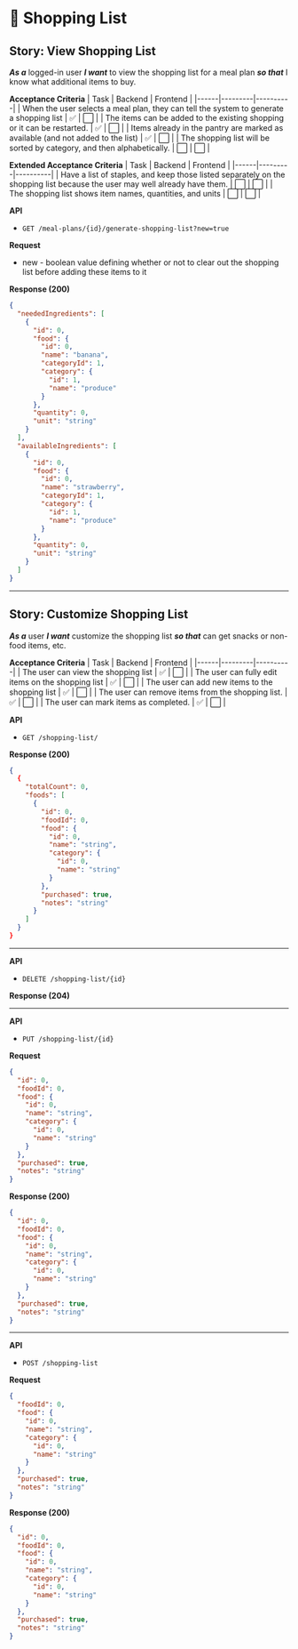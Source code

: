 # 🛒 Shopping List

## Story: View Shopping List

***As a*** logged-in user
***I want*** to view the shopping list for a meal plan
***so that*** I know what additional items to buy.

**Acceptance Criteria**
| Task | Backend | Frontend |
|------|---------|----------|
| When the user selects a meal plan, they can tell the system to generate a shopping list | ✅ | ⬜ |
| The items can be added to the existing shopping or it can be restarted. | ✅ | ⬜ |
| Items already in the pantry are marked as available (and not added to the list) | ✅ | ⬜ |
| The shopping list will be sorted by category, and then alphabetically. | ⬜ | ⬜ |

**Extended Acceptance Criteria**
| Task | Backend | Frontend |
|------|---------|----------|
| Have a list of staples, and keep those listed separately on the shopping list because the user may well already have them. | ⬜ | ⬜ |
| The shopping list shows item names, quantities, and units | ⬜ | ⬜ |

**API**
- `GET /meal-plans/{id}/generate-shopping-list?new=true`

**Request**
- new - boolean value defining whether or not to clear out the shopping list before adding these items to it

**Response (200)**
```json
{
  "neededIngredients": [
    {
      "id": 0,
      "food": {
        "id": 0,
        "name": "banana",
        "categoryId": 1,
        "category": {
          "id": 1,
          "name": "produce"
        }
      },
      "quantity": 0,
      "unit": "string"
    }
  ],
  "availableIngredients": [
    {
      "id": 0,
      "food": {
        "id": 0,
        "name": "strawberry",
        "categoryId": 1,
        "category": {
          "id": 1,
          "name": "produce"
        }
      },
      "quantity": 0,
      "unit": "string"
    }
  ]
}
```

---

## Story: Customize Shopping List

***As a*** user
***I want*** customize the shopping list
***so that*** can get snacks or non-food items, etc.

**Acceptance Criteria**
| Task | Backend | Frontend |
|------|---------|----------|
| The user can view the shopping list | ✅ | ⬜ |
| The user can fully edit items on the shopping list | ✅ | ⬜ |
| The user can add new items to the shopping list | ✅ | ⬜ |
| The user can remove items from the shopping list. | ✅ | ⬜ |
| The user can mark items as completed. | ✅ | ⬜ |

**API**
- `GET /shopping-list/`

**Response (200)**
```json
{
  {
    "totalCount": 0,
    "foods": [
      {
        "id": 0,
        "foodId": 0,
        "food": {
          "id": 0,
          "name": "string",
          "category": {
            "id": 0,
            "name": "string"
          }
        },
        "purchased": true,
        "notes": "string"
      }
    ]
  }
}
```

---

**API**
- `DELETE /shopping-list/{id}`

**Response (204)**

---

**API**
- `PUT /shopping-list/{id}`

**Request**
```json
{
  "id": 0,
  "foodId": 0,
  "food": {
    "id": 0,
    "name": "string",
    "category": {
      "id": 0,
      "name": "string"
    }
  },
  "purchased": true,
  "notes": "string"
}
```

**Response (200)**
```json
{
  "id": 0,
  "foodId": 0,
  "food": {
    "id": 0,
    "name": "string",
    "category": {
      "id": 0,
      "name": "string"
    }
  },
  "purchased": true,
  "notes": "string"
}
```

---

**API**
- `POST /shopping-list`

**Request**
```json
{
  "foodId": 0,
  "food": {
    "id": 0,
    "name": "string",
    "category": {
      "id": 0,
      "name": "string"
    }
  },
  "purchased": true,
  "notes": "string"
}
```

**Response (200)**
```json
{
  "id": 0,
  "foodId": 0,
  "food": {
    "id": 0,
    "name": "string",
    "category": {
      "id": 0,
      "name": "string"
    }
  },
  "purchased": true,
  "notes": "string"
}
```
